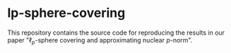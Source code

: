 # lp-sphere-covering
This repository contains the source code for reproducing the results in our paper "$\ell_p$-sphere covering and approximating nuclear $p$-norm". 
